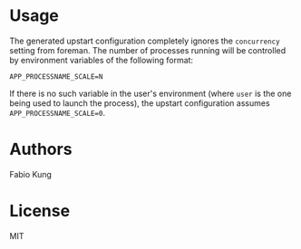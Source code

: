 # Usage

The generated upstart configuration completely ignores the `concurrency`
setting from foreman. The number of processes running will be controlled by
environment variables of the following format:

```
APP_PROCESSNAME_SCALE=N
```

If there is no such variable in the user's environment (where `user` is the one
being used to launch the process), the upstart configuration assumes
`APP_PROCESSNAME_SCALE=0`.


# Authors

Fabio Kung


# License

MIT

